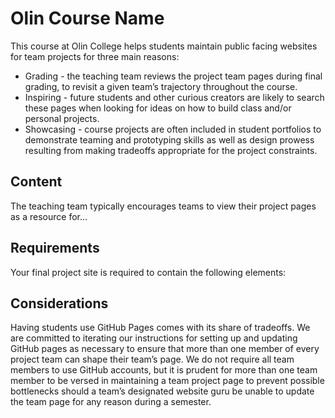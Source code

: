 # Olin Course Name

This course at Olin College helps students maintain public facing websites for team projects for three main reasons:

* Grading - the teaching team reviews the project team pages during final grading, to revisit a given team’s trajectory throughout the course.
* Inspiring - future students and other curious creators are likely to search these pages when looking for ideas on how to build class and/or personal projects.
* Showcasing - course projects are often included in student portfolios to demonstrate teaming and prototyping skills as well as design prowess resulting from making tradeoffs appropriate for the project constraints.

## Content

The teaching team typically encourages teams to view their project pages as a resource for...


## Requirements

Your final project site is required to contain the following elements:


## Considerations

Having students use GitHub Pages comes with its share of tradeoffs. We are committed to iterating our instructions for setting up and updating GitHub pages as necessary to ensure that more than one member of every project team can shape their team’s page. We do not require all team members to use GitHub accounts, but it is prudent for more than one team member to be versed in maintaining a team project page to prevent possible bottlenecks should a team’s designated website guru be unable to update the team page for any reason during a semester.
